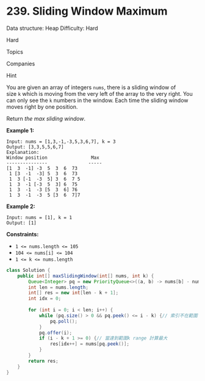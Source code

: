 # 239. Sliding Window Maximum

Data structure: Heap
Difficulty: Hard

Hard

Topics

Companies

Hint

You are given an array of integers `nums`, there is a sliding window of size `k` which is moving from the very left of the array to the very right. You can only see the `k` numbers in the window. Each time the sliding window moves right by one position.

Return *the max sliding window*.

**Example 1:**

```
Input: nums = [1,3,-1,-3,5,3,6,7], k = 3
Output: [3,3,5,5,6,7]
Explanation:
Window position                Max
---------------               -----
[1  3  -1] -3  5  3  6  73
 1 [3  -1  -3] 5  3  6  73
 1  3 [-1  -3  5] 3  6  7 5
 1  3  -1 [-3  5  3] 6  75
 1  3  -1  -3 [5  3  6] 76
 1  3  -1  -3  5 [3  6  7]7
```

**Example 2:**

```
Input: nums = [1], k = 1
Output: [1]

```

**Constraints:**

- `1 <= nums.length <= 105`
- `104 <= nums[i] <= 104`
- `1 <= k <= nums.length`

```java
class Solution {
    public int[] maxSlidingWindow(int[] nums, int k) {
        Queue<Integer> pq = new PriorityQueue<>((a, b) -> nums[b] - nums[a]);// 存索引 nums大到小
        int len = nums.length;
        int[] res = new int[len - k + 1];
        int idx = 0;
        
        for (int i = 0; i < len; i++) {
            while (pq.size() > 0 && pq.peek() <= i - k) {// 索引不在範圍 poll
                pq.poll();
            }
            pq.offer(i);
            if (i - k + 1 >= 0) {// 當達到範圍k range 計算最大
                res[idx++] = nums[pq.peek()];
            }
        }
        return res;
    }
}
```